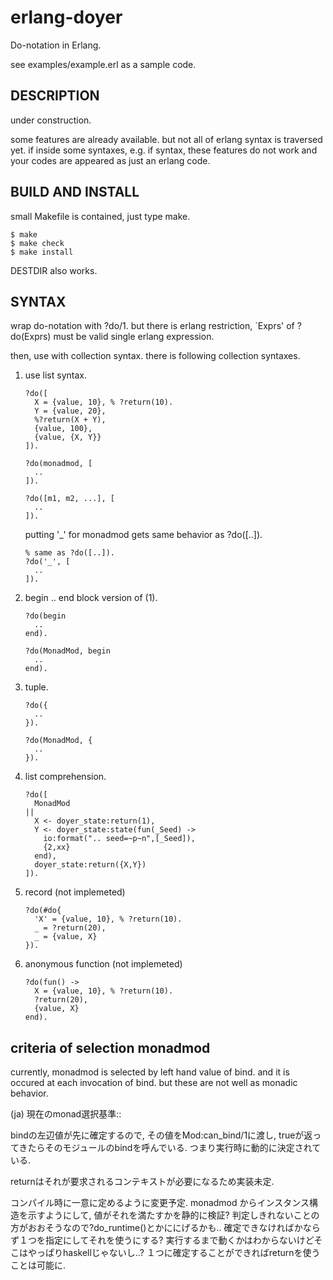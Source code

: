 
erlang-doyer
============

Do-notation in Erlang.

see examples/example.erl as a sample code.

DESCRIPTION
-----------

under construction.

some features are already available.
but not all of erlang syntax is traversed yet.
if inside some syntaxes, e.g. if syntax, these features do not
work and your codes are appeared as just an erlang code.


BUILD AND INSTALL
-----------------

small Makefile is contained, just type make.

    $ make
    $ make check
    $ make install

DESTDIR also works.


SYNTAX
------

wrap do-notation with ?do/1.
but there is erlang restriction, `Exprs' of ?do(Exprs) must be
valid single erlang expression.

then, use with collection syntax.
there is following collection syntaxes.

1.  use list syntax.

        ?do([
          X = {value, 10}, % ?return(10).
          Y = {value, 20},
          %?return(X + Y),
          {value, 100},
          {value, {X, Y}}
        ]).
        
        ?do(monadmod, [
          ..
        ]).
        
        ?do([m1, m2, ...], [
          ..
        ]).

    putting '_' for monadmod gets same behavior as ?do([..]).

        % same as ?do([..]).
        ?do('_', [
          ..
        ]).

2.  begin .. end block version of (1).

        ?do(begin
          ..
        end).
        
        ?do(MonadMod, begin
          ..
        end).

3.  tuple.

        ?do({
          ..
        }).
        
        ?do(MonadMod, {
          ..
        }).

4.  list comprehension.

        ?do([
          MonadMod
        ||
          X <- doyer_state:return(1),
          Y <- doyer_state:state(fun(_Seed) ->
            io:format(".. seed=~p~n",[_Seed]),
            {2,xx}
          end),
          doyer_state:return({X,Y})
        ]).


5.  record (not implemeted)

        ?do(#do{
          'X' = {value, 10}, % ?return(10).
          _ = ?return(20),
          _ = {value, X}
        }).

6.  anonymous function (not implemeted)

        ?do(fun() ->
          X = {value, 10}, % ?return(10).
          ?return(20),
          {value, X}
        end).

criteria of selection monadmod
------------------------------

currently, monadmod is selected by left hand value of bind.
and it is occured at each invocation of bind.
but these are not well as monadic behavior.


(ja) 現在のmonad選択基準::

bindの左辺値が先に確定するので, その値をMod:can_bind/1に渡し,
trueが返ってきたらそのモジュールのbindを呼んでいる.
つまり実行時に動的に決定されている.

returnはそれが要求されるコンテキストが必要になるため実装未定.

コンパイル時に一意に定めるように変更予定.
monadmod からインスタンス構造を示すようにして,
値がそれを満たすかを静的に検証?
判定しきれないことの方がおおそうなので?do_runtime()とかににげるかも..
確定できなければかならず１つを指定にしてそれを使うにする?
実行するまで動くかはわからないけどそこはやっぱりhaskellじゃないし..?
１つに確定することができればreturnを使うことは可能に.

<!-- ===================================================================== -->
<!-- End of File.                                                          -->
<!-- ===================================================================== -->

